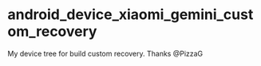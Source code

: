 # android_device_xiaomi_gemini_custom_recovery
My device tree for build custom recovery. Thanks @PizzaG
